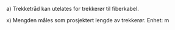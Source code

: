 a) Trekketråd kan utelates for trekkerør til fiberkabel.

x) Mengden måles som prosjektert lengde av trekkerør. Enhet: m

